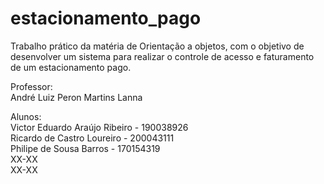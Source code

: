 # estacionamento_pago
Trabalho prático da matéria de Orientação a objetos, com o objetivo de desenvolver um sistema para realizar o controle de acesso e faturamento de um estacionamento pago.  
  
Professor:  
André Luiz Peron Martins Lanna  
  
Alunos:  
Victor Eduardo Araújo Ribeiro - 190038926  
Ricardo de Castro Loureiro - 200043111  
Philipe de Sousa Barros - 170154319  
XX-XX  
XX-XX  
